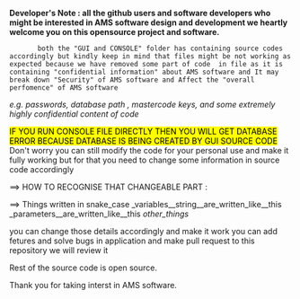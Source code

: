 <b>Developer's  Note :
           all the github users and software developers who might be interested in AMS software design and development we heartly welcome you on this opensource
project and software.</b>

           both the "GUI and CONSOLE" folder has containing source codes accordingly but kindly keep in mind that files might be not working as expected because we have removed some part of code  in file as it is containing "confidential information" about AMS software and It may break down "Security" of AMS software and Affect the "overall perfomence" of AMS software

<i>e.g. passwords, database path , mastercode keys, and some extremely highly confidential content of code</i>
 
<mark> IF YOU RUN CONSOLE FILE DIRECTLY THEN YOU WILL GET DATABASE ERROR BECAUSE DATABASE IS BEING CREATED BY GUI SOURCE CODE</mark>
Don't worry you can still modify the code for your personal use and make it fully working
but for that you need to change some information in  source code accordingly

==> HOW TO RECOGNISE THAT CHANGEABLE PART :  

==> Things written in snake_case
_variables__string__are_written_like__this 
_parameters__are_written_like__this 
_other_things_

you can change those details accordingly and make it work
you can add fetures and solve bugs in application
and make pull request to this repository we will review it

Rest of the source code is open source.

Thank you for taking interst in AMS software.
